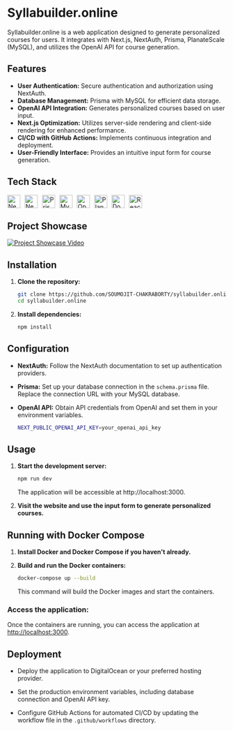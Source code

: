 # Syllabuilder.online

Syllabuilder.online is a web application designed to generate personalized courses for users. It integrates with Next.js, NextAuth, Prisma, PlanateScale (MySQL), and utilizes the OpenAI API for course generation.

## Features

- **User Authentication:** Secure authentication and authorization using NextAuth.
- **Database Management:** Prisma with MySQL for efficient data storage.
- **OpenAI API Integration:** Generates personalized courses based on user input.
- **Next.js Optimization:** Utilizes server-side rendering and client-side rendering for enhanced performance.
- **CI/CD with GitHub Actions:** Implements continuous integration and deployment.
- **User-Friendly Interface:** Provides an intuitive input form for course generation.

## Tech Stack

<div style="display: flex; flex-wrap: wrap;">
  <img src="https://img.shields.io/badge/Next.js-%23000000.svg?style=flat&logo=next.js&logoColor=white" alt="Next.js" style="margin-right: 10px; height: 30px;">
  <img src="https://img.shields.io/badge/NextAuth-%23000000.svg?style=flat&logo=next.js&logoColor=white" alt="NextAuth" style="margin-right: 10px; height: 30px;">
  <img src="https://img.shields.io/badge/Prisma-%2307405e.svg?style=flat&logo=prisma&logoColor=white" alt="Prisma" style="margin-right: 10px; height: 30px;">
  <img src="https://img.shields.io/badge/MySQL-%234479A1.svg?style=flat&logo=mysql&logoColor=white" alt="MySQL" style="margin-right: 10px; height: 30px;">
  <img src="https://img.shields.io/badge/OpenAI-%23555555.svg?style=flat&logo=openai&logoColor=#F88D32" alt="OpenAI API" style="margin-right: 10px; height: 30px;">
  <img src="https://img.shields.io/badge/PlanetScale-%234287F5.svg?style=flat&logo=planetscale&logoColor=white" alt="PlanetScale" style="margin-right: 10px; height: 30px;">
  <img src="https://img.shields.io/badge/Docker-%232496ED.svg?style=flat&logo=docker&logoColor=white" alt="Docker" style="margin-right: 10px; height: 30px;">
  <img src="https://img.shields.io/badge/React%20Query-%23000000.svg?style=flat&logo=react&logoColor=white" alt="React Query" style="height: 30px;">
</div>

## Project Showcase

[![Project Showcase Video](https://img.youtube.com/vi/WO782Er7CdQ/0.jpg)](https://www.youtube.com/watch?v=WO782Er7CdQ)

## Installation

1. **Clone the repository:**

   ```bash
   git clone https://github.com/SOUMOJIT-CHAKRABORTY/syllabuilder.online.git
   cd syllabuilder.online
   ```

2. **Install dependencies:**

   ```bash
   npm install
   ```

## Configuration

- **NextAuth:** Follow the NextAuth documentation to set up authentication providers.
  
- **Prisma:** Set up your database connection in the `schema.prisma` file. Replace the connection URL with your MySQL database.

- **OpenAI API:** Obtain API credentials from OpenAI and set them in your environment variables.

   ```bash
   NEXT_PUBLIC_OPENAI_API_KEY=your_openai_api_key
   ```

## Usage

1. **Start the development server:**

   ```bash
   npm run dev
   ```

   The application will be accessible at http://localhost:3000.

2. **Visit the website and use the input form to generate personalized courses.**

## Running with Docker Compose

1. **Install Docker and Docker Compose if you haven't already.**

2. **Build and run the Docker containers:**

   ```bash
   docker-compose up --build
   ```
   
   This command will build the Docker images and start the containers.


### **Access the application:**

Once the containers are running, you can access the application at [http://localhost:3000](http://localhost:3000).
   
## Deployment

- Deploy the application to DigitalOcean or your preferred hosting provider.
  
- Set the production environment variables, including database connection and OpenAI API key.
  
- Configure GitHub Actions for automated CI/CD by updating the workflow file in the `.github/workflows` directory.
